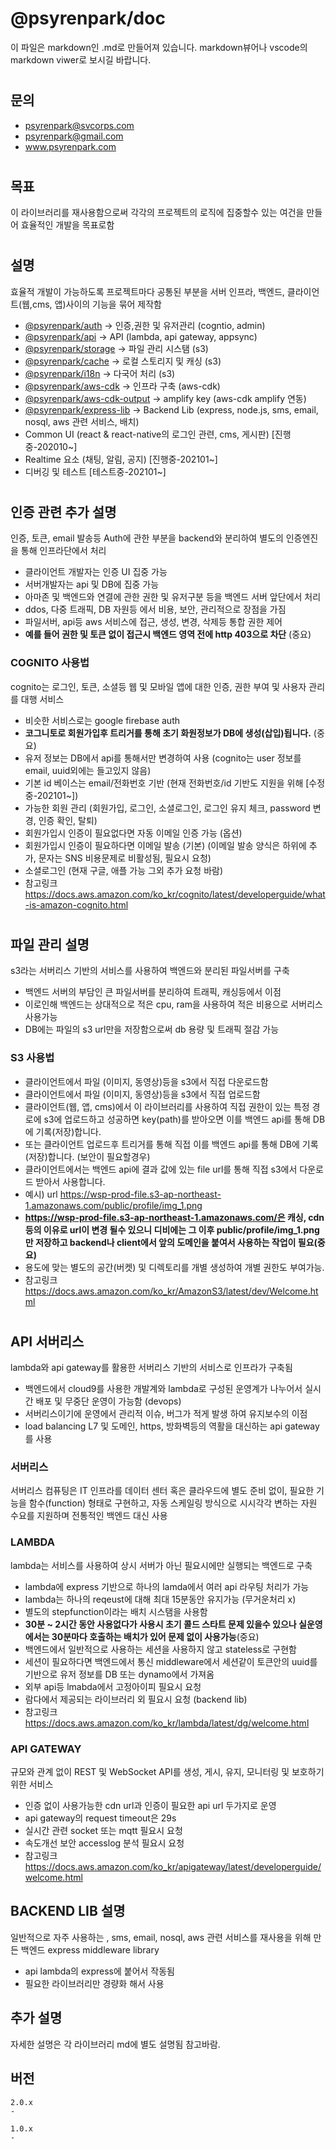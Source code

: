 # @psyrenpark/doc

이 파일은 markdown인 .md로 만들어져 있습니다. markdown뷰어나 vscode의 markdown viwer로 보시길 바랍니다.

#

## 문의

- psyrenpark@svcorps.com
- psyrenpark@gmail.com
- www.psyrenpark.com

#

## 목표

이 라이브러리를 재사용함으로써 각각의 프로젝트의 로직에 집중할수 있는 여건을 만들어 효율적인 개발을 목표로함

#

## 설명

효율적 개발이 가능하도록 프로젝트마다 공통된 부분을 서버 인프라, 백엔드, 클라이언트(웹,cms, 앱)사이의 기능을 묶어 제작함

- [@psyrenpark/auth](https://www.npmjs.com/package/@psyrenpark/auth) -> 인증,권한 및 유저관리 (cogntio, admin)
- [@psyrenpark/api](https://www.npmjs.com/package/@psyrenpark/api) -> API (lambda, api gateway, appsync)
- [@psyrenpark/storage](https://www.npmjs.com/package/@psyrenpark/storage) -> 파일 관리 시스탬 (s3)
- [@psyrenpark/cache](https://www.npmjs.com/package/@psyrenpark/cache) -> 로컬 스토리지 및 캐싱 (s3)
- [@psyrenpark/i18n](https://www.npmjs.com/package/@psyrenpark/i18n) -> 다국어 처리 (s3)
- [@psyrenpark/aws-cdk](https://www.npmjs.com/package/@psyrenpark/aws-cdk) -> 인프라 구축 (aws-cdk)
- [@psyrenpark/aws-cdk-output](https://www.npmjs.com/package/@psyrenpark/aws-cdk-output) -> amplify
  key (aws-cdk amplify 연동)
- [@psyrenpark/express-lib](https://www.npmjs.com/package/@psyrenpark/express-lib) -> Backend Lib (express, node.js, sms, email, nosql, aws 관련 서비스, 배치)
- Common UI (react & react-native의 로그인 관련, cms, 게시판) [진행중-202010~]
- Realtime 요소 (채팅, 알림, 공지) [진행중-202101~]
- 디버깅 및 테스트 [테스트중-202101~]

#

## 인증 관련 추가 설명

인증, 토큰, email 발송등 Auth에 관한 부분을 backend와 분리하여 별도의 인증엔진을 통해 인프라단에서 처리

- 클라이언트 개발자는 인증 UI 집중 가능
- 서버개발자는 api 및 DB에 집중 가능
- 아마존 및 백엔드와 연결에 관한 권한 및 유저구분 등을 백엔드 서버 앞단에서 처리
- ddos, 다중 트래픽, DB 자원등 에서 비용, 보안, 관리적으로 장점을 가짐
- 파일서버, api등 aws 서비스에 접근, 생성, 변경, 삭제등 통합 권한 제어
- **예를 들어 권한 및 토큰 없이 접근시 백엔드 영역 전에 http 403으로 차단** (중요)

### COGNITO 사용법

cognito는 로그인, 토큰, 소셜등 웹 및 모바일 앱에 대한 인증, 권한 부여 및 사용자 관리를 대행 서비스

- 비슷한 서비스로는 google firebase auth
- **코그니토로 회원가입후 트리거를 통해 초기 화원정보가 DB에 생성(삽입)됩니다.** (중요)
- 유저 정보는 DB에서 api를 통해서만 변경하여 사용 (cognito는 user 정보를 email, uuid외에는 들고있지 않음)
- 기본 id 베이스는 email/전화번호 기반 (현재 전화번호/id 기반도 지원을 위해 [수정중-202101~])
- 가능한 회원 관리 (회원가입, 로그인, 소셜로그인, 로그인 유지 체크, password 변경, 인증 확인, 탈퇴)
- 회원가입시 인증이 필요없다면 자동 이메일 인증 가능 (옵션)
- 회원가입시 인증이 필요하다면 이메일 발송 (기본) (이메일 발송 양식은 하위에 추가, 문자는 SNS 비용문제로 비활성됨, 필요시 요청)
- 소셜로그인 (현재 구글, 애플 가능 그외 추가 요청 바람)
- 참고링크 https://docs.aws.amazon.com/ko_kr/cognito/latest/developerguide/what-is-amazon-cognito.html

#

## 파일 관리 설명

s3라는 서버리스 기반의 서비스를 사용하여 백엔드와 분리된 파일서버를 구축

- 백엔드 서버의 부담인 큰 파일서버를 분리하여 트래픽, 캐싱등에서 이점
- 이로인해 백엔드는 상대적으로 적은 cpu, ram을 사용하여 적은 비용으로 서버리스 사용가능
- DB에는 파일의 s3 url만을 저장함으로써 db 용량 및 트래픽 절감 가능

### S3 사용법

- 클라이언트에서 파일 (이미지, 동영상)등을 s3에서 직접 다운로드함
- 클라이언트에서 파일 (이미지, 동영상)등을 s3에서 직접 업로드함
- 클라이언트(웹, 앱, cms)에서 이 라이브러리를 사용하여 직접 권한이 있는 특정 경로에 s3에 업로드하고 성공하면 key(path)를 받아오면 이를 백엔드 api를 통해 DB에 기록(저장)합니다.
- 또는 클라이언트 업로드후 트리거를 통해 직접 이를 백엔드 api를 통해 DB에 기록(저장)합니다. (보안이 필요할경우)
- 클라이언트에서는 백엔드 api에 결과 값에 있는 file url를 통해 직접 s3에서 다운로드 받아서 사용합니다.
- 예시) url https://wsp-prod-file.s3-ap-northeast-1.amazonaws.com/public/profile/img_1.png
- **https://wsp-prod-file.s3-ap-northeast-1.amazonaws.com/은 캐싱, cdn등의 이유로 url이 변경 될수 있으니 디비에는 그 이후 public/profile/img_1.png 만 저장하고 backend나 client에서 앞의 도메인을 붙여서 사용하는 작업이 필요(중요)**
- 용도에 맞는 별도의 공간(버켓) 및 디렉토리를 개별 생성하여 개별 권한도 부여가능.
- 참고링크 https://docs.aws.amazon.com/ko_kr/AmazonS3/latest/dev/Welcome.html

#

## API 서버리스

lambda와 api gateway를 활용한 서버리스 기반의 서비스로 인프라가 구축됨

- 백엔드에서 cloud9를 사용한 개발계와 lambda로 구성된 운영계가 나누어서 실시간 배포 및 무중단 운영이 가능함 (devops)
- 서버리스이기에 운영에서 관리적 이슈, 버그가 적게 발생 하여 유지보수의 이점
- load balancing L7 및 도메인, https, 방화벽등의 역활을 대신하는 api gateway를 사용

### 서버리스

서버리스 컴퓨팅은 IT 인프라를 데이터 센터 혹은 클라우드에 별도 준비 없이, 필요한 기능을 함수(function) 형태로 구현하고, 자동 스케일링 방식으로 시시각각 변하는 자원 수요를 지원하며 전통적인 백엔드 대신 사용

### LAMBDA

lambda는 서비스를 사용하여 상시 서버가 아닌 필요시에만 실행되는 백엔드로 구축

- lambda에 express 기반으로 하나의 lamda에서 여러 api 라우팅 처리가 가능
- lambda는 하나의 reqeust에 대해 최대 15분동안 유지가능 (무거운처리 x)
- 별도의 stepfunction이라는 배치 시스탬을 사용함
- **30분 ~ 2시간 동안 사용없다가 사용시 초기 콜드 스타트 문제 있을수 있으나 실운영에서는 30분마다 호출하는 배치가 있어 문제 없이 사용가능**(중요)
- 백엔드에서 일반적으로 사용하는 세션을 사용하지 않고 stateless로 구현함
- 세션이 필요하다면 백엔드에서 통신 middleware에서 세션같이 토큰안의 uuid를 기반으로 유저 정보를 DB 또는 dynamo에서 가져옴
- 외부 api등 lmabda에서 고정아이피 필요시 요청
- 람다에서 제공되는 라이브러리 외 필요시 요청 (backend lib)
- 참고링크 https://docs.aws.amazon.com/ko_kr/lambda/latest/dg/welcome.html

### API GATEWAY

규모와 관계 없이 REST 및 WebSocket API를 생성, 게시, 유지, 모니터링 및 보호하기 위한 서비스

- 인증 없이 사용가능한 cdn url과 인증이 필요한 api url 두가지로 운영
- api gateway의 request timeout은 29s
- 실시간 관련 socket 또는 mqtt 필요시 요청
- 속도개선 보안 accesslog 분석 필요시 요청
- 참고링크 https://docs.aws.amazon.com/ko_kr/apigateway/latest/developerguide/welcome.html

## BACKEND LIB 설명

일반적으로 자주 사용하는 , sms, email, nosql, aws 관련 서비스를 재사용을 위해 만든 백엔드 express middleware library

- api lambda의 express에 붙어서 작동됨
- 필요한 라이브러리만 경량화 해서 사용

## 추가 설명

자세한 설명은 각 라이브러리 md에 별도 설명됨 참고바람.

## 버전

```
2.0.x
-

1.0.x
-
```
